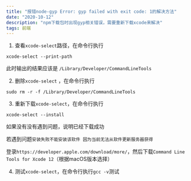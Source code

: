 ```yaml
---
title: "报错node-gyp Error: gyp failed with exit code: 1的解决方法"
date: "2020-10-12"
description: "npm下载包时出现gyp相关错误，需要重新下载xcode来解决"
tags: 前端
---
```


1. 查看`xcode-select`路径，在命令行执行

```xcode-select --print-path```

此时输出的结果应该是 `/Library/Developer/CommandLineTools`

2. 删除`xcode-select` ，在命令行执行

```sudo rm -r -f /Library/Developer/CommandLineTools```

3. 重新下载`xcode-select`，在命令行执行

```xcode-select --install```

如果没有没有遇到问题，说明已经下载成功

若遇到问题`安装失败不能安装该软件 因为当前无法从软件更新服务器获得`

登录`https://developer.apple.com/download/more/`，然后下载`Command Line Tools for Xcode 12`（根据macOS版本选择）

4. 测试`xcode-select`，在命令行执行`gcc -v`测试

